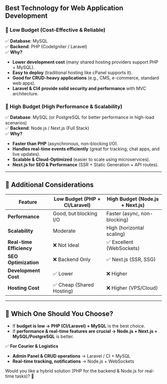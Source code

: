 ## **Best Technology for Web Application Development**  

### **🔹 Low Budget (Cost-Effective & Reliable)**  
✅ **Database**: MySQL  
✅ **Backend**: PHP (CodeIgniter / Laravel)  
✅ **Why?**  
- **Lower development cost** (many shared hosting providers support PHP + MySQL).  
- **Easy to deploy** (traditional hosting like cPanel supports it).  
- **Good for CRUD-heavy applications** (e.g., CMS, e-commerce, standard web apps).  
- **Laravel & CI4 provide solid security and performance** with MVC architecture.  

### **🔹 High Budget (High Performance & Scalability)**  
✅ **Database**: MySQL (or PostgreSQL for better performance in high-load scenarios)  
✅ **Backend**: Node.js / Next.js (Full Stack)  
✅ **Why?**  
- **Faster than PHP** (asynchronous, non-blocking I/O).  
- **Handles real-time events efficiently** (great for tracking, chat apps, and live updates).  
- **Scalable & Cloud-Optimized** (easier to scale using microservices).  
- **Next.js for SEO & Performance** (SSR + Static Generation + API routes).  

---

## **🚀 Additional Considerations**
| Feature | Low Budget (PHP + CI/Laravel) | High Budget (Node.js + Next.js) |
|---------|----------------|----------------|
| **Performance** | Good, but blocking I/O | Faster (async, non-blocking) |
| **Scalability** | Moderate | High (horizontal scaling) |
| **Real-time Efficiency** | ❌ Not Ideal | ✅ Excellent (WebSockets) |
| **SEO Optimization** | ❌ Backend Only | ✅ Next.js (SSR, SSG) |
| **Development Cost** | ✅ Lower | ❌ Higher |
| **Hosting Cost** | ✅ Cheap (Shared Hosting) | ❌ Higher (VPS/Cloud) |

---

## **🔹 Which One Should You Choose?**
- If **budget is low → PHP (CI/Laravel) + MySQL** is the best choice.  
- If **performance & real-time features are crucial → Node.js + Next.js + MySQL/PostgreSQL** is better.  

✅ **For Courier & Logistics** 
- **Admin Panel & CRUD operations** → Laravel / CI + MySQL  
- **Real-time tracking, notifications** → Node.js + WebSockets  

Would you like a hybrid solution (PHP for the backend & Node.js for real-time tasks)? 🚀
